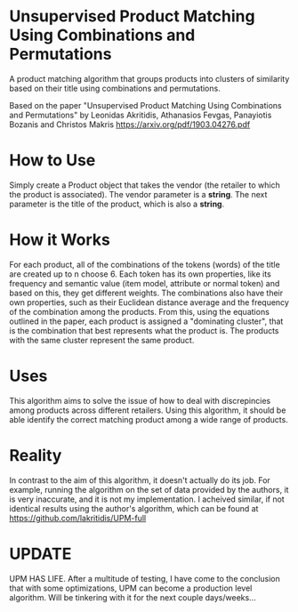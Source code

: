 # Unsupervised Product Matching Using Combinations and Permutations

A product matching algorithm that groups products into clusters of similarity based on their title using combinations and permutations.

Based on the paper "Unsupervised Product Matching Using Combinations and Permutations" by Leonidas Akritidis, Athanasios Fevgas, Panayiotis Bozanis and Christos Makris
https://arxiv.org/pdf/1903.04276.pdf

# How to Use

Simply create a Product object that takes the vendor (the retailer to which the product is associated). The vendor parameter is a **string**. The next parameter is the title of the product, which is also a **string**.

# How it Works

For each product, all of the combinations of the tokens (words) of the title are created up to n choose 6. Each token has its own properties, like its frequency and semantic value (item model, attribute or normal token) and based on this, they get different weights. The combinations also have their own properties, such as their Euclidean distance average and the frequency of the combination among the products. From this, using the equations outlined in the paper, each product is assigned a "dominating cluster", that is the combination that best represents what the product is. The products with the same cluster represent the same product.

# Uses

This algorithm aims to solve the issue of how to deal with discrepincies among products across different retailers. Using this algorithm, it should be able identify the correct matching product among a wide range of products.

# Reality

In contrast to the aim of this algorithm, it doesn't actually do its job. For example, running the algorithm on the set of data provided by the authors, it is very inaccurate, and it is not my implementation. I acheived similar, if not identical results using the author's algorithm, which can be found at https://github.com/lakritidis/UPM-full


# UPDATE

UPM HAS LIFE. After a multitude of testing, I have come to the conclusion that with some optimizations, UPM can become  a production level algorithm. Will be tinkering with it for the next couple days/weeks...

